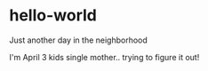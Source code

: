 # hello-world
Just another day in the neighborhood


I'm April 3 kids single mother.. trying to figure it out!
